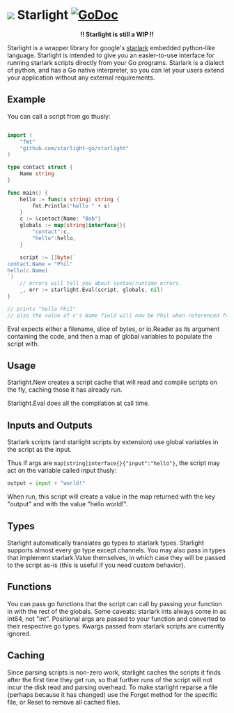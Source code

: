 # <img src="https://user-images.githubusercontent.com/3185864/49534746-5b90de80-f890-11e8-9fd6-5417cf915c67.png"/> Starlight [![GoDoc](https://godoc.org/github.com/starlight-go/starlight?status.svg)](https://godoc.org/github.com/starlight-go/starlight)


<p align="center" style="font-weight:bold">!! Starlight is still a WIP !!<p/>


Starlight is a wrapper library for google's [starlark](https://github.com/google/starlark-go)
embedded python-like language. Starlight is intended to give you an easier-to-use
interface for running starlark scripts directly from your Go programs.  Starlark
is a dialect of python, and has a Go native interpreter, so you can let your
users extend your application without any external requirements.


## Example

You can call a script from go thusly:

```go

import (
    "fmt"
    "github.com/starlight-go/starlight"
)

type contact struct {
    Name string
}

func main() {
    hello := func(s string) string { 
        fmt.Println("hello " + s)
    }
    c := &contact{Name: "Bob"}
    globals := map[string]interface{}{
        "contact":c, 
        "hello":hello,
    }

    script := []byte(`
contact.Name = "Phil"
hello(c.Name)
`)
    // errors will tell you about syntax/runtime errors.
    _, err := starlight.Eval(script, globals, nil)
}

// prints "hello Phil"
// also the value of c's Name field will now be Phil when referenced from Go code as well.
```

Eval expects either a filename, slice of bytes, or io.Reader as its argument
containing the code, and then a map of global variables to populate the script
with.

## Usage

Starlight.New creates a script cache that will read and compile scripts on the fly, caching those it has already run.

Starlight.Eval does all the compilation at call time.

## Inputs and Outputs

Starlark scripts (and starlight scripts by extension) use global variables in the
script as the input.

Thus if args are `map[string]interface{}{"input":"hello"}`, the script may act
on the variable called input thusly:

```python
output = input + "world!"
```

When run, this script will create a value in the map returned with the
key "output" and with the value "hello world!".

## Types

Starlight automatically translates go types to starlark types. Starlight
supports almost every go type except channels.   You may also pass in types that
implement starlark.Value themselves, in which case they will be passed to the
script as-is (this is useful if you need custom behavior).

## Functions

You can pass go functions that the script can call by passing your function in
with the rest of the globals. Some caveats: starlark ints always come in as
int64, not "int".  Positional args are passed to your function and converted to
their respective go types. Kwargs passed from starlark scripts are currently
ignored.

## Caching

Since parsing scripts is non-zero work, starlight caches the scripts it finds
after the first time they get run, so that further runs of the script will not
incur the disk read and parsing overhead. To make starlight reparse a file
(perhaps because it has changed) use the Forget method for the specific file, or
Reset to remove all cached files.
